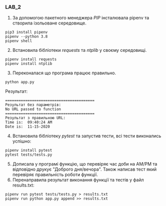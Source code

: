 ### LAB_2
1. За допомогою пакетного менеджера *PIP* інсталювала pipenv та створила ізольоване середовище.
```
pip3 install pipenv
pipenv --python 3.8  
pipenv shell
```
2. Встановила бібліотеки *requests* та *ntplib* у своєму середовищі.
```
pipenv install requests
pipenv install ntplib
```
3. Переконалася що програма працює правильно.
```
python app.py
```
Результат:
```
========================================
Результат без параметрів: 
No URL passed to function
========================================
Результат з правильною URL: 
Time is:  09:40:24 AM
Date is:  11-15-2020
```
4. Встановила бібліотеку *pytest* та запустив тести, всі тести виконались успішно:
```
pipenv install pytest
pytest tests/tests.py
```
5. Дописала у програмі функцію, що перевіряє час доби на AM/PM та відповідно друкує "Доброго дня/вечора". Також написав тест який перевіряє правильність роботи функції.
6. Перенаправила результат виконання функції та тестів у файл results.txt:
```
pipenv run pytest tests/tests.py > results.txt
pipenv run python app.py append >> results.txt
```

